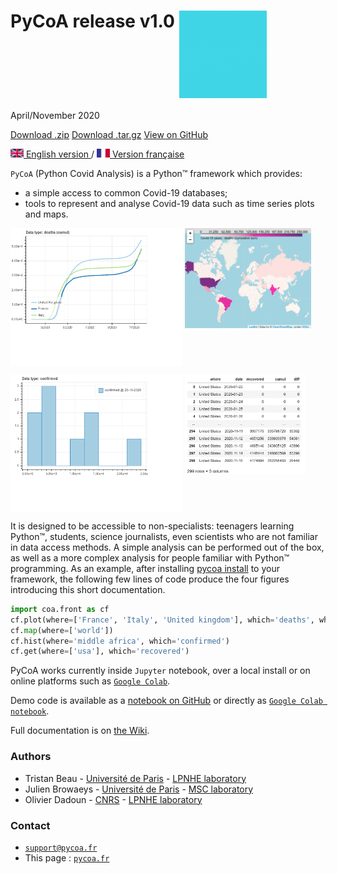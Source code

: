 #  PyCoA release v1.0 <img src="fig/logo-anime.gif" width="140px" align=top> 
April/November 2020

<section id="downloads" class="clearfix">
  <a href="https://github.com/coa-project/pycoa/zipball/main" id="download-zip" class="button" target=_blank><span>Download .zip</span></a>
  <a href="https://github.com/coa-project/pycoa/tarball/main" id="download-tar-gz" class="button" target=_blank><span>Download .tar.gz</span></a>
  <a href="https://github.com/coa-project/pycoa/" id="view-on-github" class="button" target=_blank><span>View on GitHub</span></a>
</section>

[<img src="fig/UK.png" height="14px" alt="UK flag"> English  version ](http://pycoa.fr) / 
[ <img src="fig/FR.png" height="14px" alt="FR flag"> Version française ](http://pycoa.fr/index_FR) 

`PyCoA` (Python Covid Analysis) is a Python™ framework which provides:
- a simple access to common Covid-19 databases;
- tools to represent and analyse Covid-19 data such as time series plots and maps.

<img src="fig/pycoa_plot_example.png" height="220px" align=top> <img src="fig/pycoa_map_example.png" height="160px" align=top> 

<img src="fig/pycoa_hist_example.png" height="220px" align=top> <img src="fig/pycoa_get_example.png" height="160px" align=top>

It is designed to be accessible to non-specialists: teenagers learning Python™, students, science journalists, even scientists who are not familiar in data access methods. A simple analysis can be performed out of the box, as well as a more complex analysis for people familiar with Python™ programming. As an example, after installing [pycoa install](https://github.com/coa-project/pycoa/wiki/Install) to your framework, the following few lines of code produce the four figures introducing this short documentation.

```python
import coa.front as cf
cf.plot(where=['France', 'Italy', 'United kingdom'], which='deaths', what='cumul')
cf.map(where=['world'])
cf.hist(where='middle africa', which='confirmed')
cf.get(where=['usa'], which='recovered')
```

PyCoA works currently inside `Jupyter` notebook, over a local install or on online platforms such as [`Google Colab`](https://colab.research.google.com/).

Demo code is available as a [notebook on GitHub](https://github.com/coa-project/coabook/blob/master/demo_pycoa.ipynb) or directly as [`Google Colab notebook`](https://colab.research.google.com/github/coa-project/coabook/blob/master/demo_pycoa.ipynb).

Full documentation is on [the Wiki](https://github.com/coa-project/pycoa/wiki/Home).

### Authors

* Tristan Beau - [Université de Paris](http://u-paris.fr) - [LPNHE laboratory](http://lpnhe.in2p3.fr/)
* Julien Browaeys - [Université de Paris](http://u-paris.fr) - [MSC laboratory](http://www.msc.univ-paris-diderot.fr/)
* Olivier Dadoun - [CNRS](http://cnrs.fr) - [LPNHE laboratory](http://lpnhe.in2p3.fr/)

### Contact
* [`support@pycoa.fr`](mailto:support@pycoa.fr)
* This page : [`pycoa.fr`](http://pycoa.fr)
